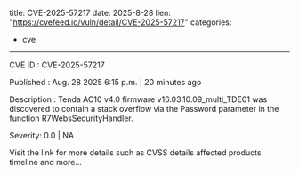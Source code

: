  
title: CVE-2025-57217
date: 2025-8-28
lien: "https://cvefeed.io/vuln/detail/CVE-2025-57217"
categories:
  - cve
---

CVE ID : CVE-2025-57217

Published :  Aug. 28
2025
6:15 p.m. | 20 minutes ago

Description : Tenda AC10 v4.0 firmware v16.03.10.09_multi_TDE01 was discovered to contain a stack overflow via the Password parameter in the function R7WebsSecurityHandler.

Severity: 0.0 | NA

Visit the link for more details
such as CVSS details
affected products
timeline
and more...
